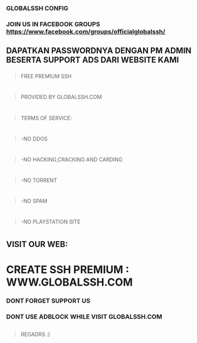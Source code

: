 
### GLOBALSSH CONFIG
### JOIN US IN FACEBOOK GROUPS https://www.facebook.com/groups/officialglobalssh/
## DAPATKAN PASSWORDNYA DENGAN PM ADMIN BESERTA SUPPORT ADS DARI WEBSITE KAMI

###
> FREE PREMIUM SSH
#
> PROVIDED BY GLOBALSSH.COM
#
> TERMS OF SERVICE:
#
> -NO DDOS
#
> -NO HACKING,CRACKING AND CARDING
#
> -NO TORRENT
#
> -NO SPAM
#
> -NO PLAYSTATION SITE
#
###
## VISIT OUR WEB:
# CREATE SSH PREMIUM : WWW.GLOBALSSH.COM
### DONT FORGET SUPPORT US
### DONT USE ADBLOCK WHILE VISIT GLOBALSSH.COM

##
> REGADRS :)
